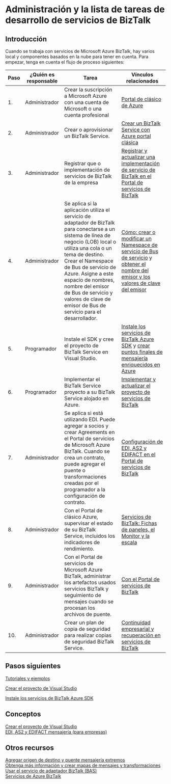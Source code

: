 <properties
    pageTitle="Lista de servicios de BizTalk de tareas de administración y desarrollo | Microsoft Azure"
    description="Planificación y trabajo de ayuda para la implementación de Azure BizTalk Services."
    services="biztalk-services"
    documentationCenter=""
    authors="msftman"
    manager="erikre"
    editor=""/>

<tags
    ms.service="biztalk-services"
    ms.workload="integration"
    ms.tgt_pltfrm="na"
    ms.devlang="na"
    ms.topic="article"
    ms.date="08/15/2016"
    ms.author="deonhe"/>

# <a name="administration-and-development-task-list-in-biztalk-services"></a>Administración y la lista de tareas de desarrollo de servicios de BizTalk  

## <a name="getting-started"></a>Introducción
Cuando se trabaja con servicios de Microsoft Azure BizTalk, hay varios local y componentes basados en la nube para tener en cuenta. Para empezar, tenga en cuenta el flujo de proceso siguientes:  

|Paso|¿Quién es responsable|Tarea|Vínculos relacionados|
|----|----|----|----|
|1.|Administrador|Crear la suscripción a Microsoft Azure con una cuenta de Microsoft o una cuenta profesional|[Portal de clásico de Azure](http://go.microsoft.com/fwlink/p/?LinkID=213885)|
|2.|Administrador|Crear o aprovisionar un BizTalk Service.|[Crear un BizTalk Service con Azure portal clásica](http://go.microsoft.com/fwlink/p/?LinkID=302280)|
|3.|Administrador|Registrar que o implementación de servicios de BizTalk de la empresa|[Registrar y actualizar una implementación de servicio de BizTalk en el Portal de servicios de BizTalk](https://msdn.microsoft.com/library/azure/hh689837.aspx)|
|4.|Administrador|Se aplica si la aplicación utiliza el servicio de adaptador de BizTalk para conectarse a un sistema de línea de negocio (LOB) local o utiliza una cola o un tema de destino.  Crear el Namespace de Bus de servicio de Azure. Asigne a este espacio de nombres, nombre del emisor de Bus de servicio y valores de clave de emisor de Bus de servicio para el desarrollador.|[Cómo: crear o modificar un Namespace de servicio de Bus de servicio](../service-bus-messaging/service-bus-dotnet-get-started-with-queues.md) y [obtener el nombre del emisor y los valores de clave del emisor](biztalk-issuer-name-issuer-key.md)|
|5.|Programador|Instale el SDK y cree el proyecto de BizTalk Service en Visual Studio.|[Instale los servicios de BizTalk Azure SDK](https://msdn.microsoft.com/library/azure/hh689760.aspx) y [crear puntos finales de mensajería enriquecidos en Azure](https://msdn.microsoft.com/library/azure/hh689766.aspx)|
|6.|Programador|Implementar el BizTalk Service proyecto a su BizTalk Service alojado en Azure.|[Implementar y actualizar el proyecto de servicios de BizTalk](https://msdn.microsoft.com/library/azure/hh689881.aspx)|
|7.|Administrador|Se aplica si está utilizando EDI.  Puede agregar a socios y crear Agreements en el Portal de servicios de Microsoft Azure BizTalk. Cuando se crea un contrato, puede agregar el puente o transformaciones creadas por el programador a la configuración de contrato.|[Configuración de EDI, AS2 y EDIFACT en el Portal de servicios de BizTalk](https://msdn.microsoft.com/library/azure/hh689853.aspx)|
|8.|Administrador|Con el Portal de clásico Azure, supervisar el estado de su BizTalk Service, incluidos los indicadores de rendimiento.|[Servicios de BizTalk: Fichas de paneles, el Monitor y la escala](http://go.microsoft.com/fwlink/p/?LinkID=302281)|
|9.|Administrador|Con el Portal de servicios de Microsoft Azure BizTalk, administrar los artefactos usados servicios BizTalk y seguimiento de mensajes cuando se procesan los archivos de puente.|[Con el Portal de servicios de BizTalk](https://msdn.microsoft.com/library/azure/dn874043.aspx)|
|10.|Administrador|Crear un plan de copia de seguridad para realizar copias de seguridad BizTalk Service.|[Continuidad empresarial y recuperación en servicios de BizTalk](https://msdn.microsoft.com/library/azure/dn509557.aspx) |  
## <a name="next-steps"></a>Pasos siguientes
[Tutoriales y ejemplos](https://msdn.microsoft.com/library/azure/hh689895.aspx)

[Crear el proyecto de Visual Studio](https://msdn.microsoft.com/library/azure/hh689811.aspx)

[Instale los servicios de BizTalk Azure SDK](https://msdn.microsoft.com/library/azure/hh689760.aspx)

## <a name="concepts"></a>Conceptos
[Crear el proyecto de Visual Studio](https://msdn.microsoft.com/library/azure/hh689811.aspx)  
[EDI, AS2 y EDIFACT mensajería (para empresas)](https://msdn.microsoft.com/library/azure/hh689898.aspx)  
## <a name="other-resources"></a>Otros recursos  
[Agregar origen de destino y puente mensajería extremos](https://msdn.microsoft.com/library/azure/hh689877.aspx)  
[Obtenga más información y crear mapas de mensajes y transformaciones](https://msdn.microsoft.com/library/azure/hh689905.aspx)  
[Usar el servicio de adaptador BizTalk (BAS)](https://msdn.microsoft.com/library/azure/hh689889.aspx)  
[Servicios de Azure BizTalk](http://go.microsoft.com/fwlink/p/?LinkID=303664)
